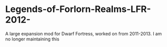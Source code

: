 # Legends-of-Forlorn-Realms-LFR-2012-
A large expansion mod for Dwarf Fortress, worked on from 2011-2013.  I am no longer maintaining this
